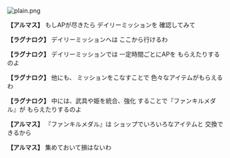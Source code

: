 
![plain.png](../images/backgrounds/plain.png)

**【アルマス】**
もしAPが尽きたら
デイリーミッションを
確認してみて

**【ラグナロク】**
デイリーミッションへは
ここから行けるわ

**【ラグナロク】**
デイリーミッションでは
一定時間ごとにAPを
もらえたりするのよ

**【ラグナロク】**
他にも、
ミッションをこなすことで
色々なアイテムがもらえるわ

**【ラグナロク】**
中には、武具や姫を統合、強化
することで『ファンキルメダル』が
もらえたりするのよ

**【アルマス】**
『ファンキルメダル』は
ショップでいろいろなアイテムと
交換できるから

**【アルマス】**
集めておいて損はないわ